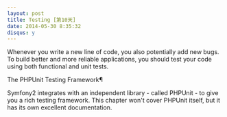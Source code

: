 ```yaml
---
layout: post
title: Testing [第10天]
date: 2014-05-30 8:35:32
disqus: y
---
```


Whenever you write a new line of code, you also potentially add new bugs. To build better and more reliable applications, you should test your code using both functional and unit tests.

The PHPUnit Testing Framework¶

Symfony2 integrates with an independent library - called PHPUnit - to give you a rich testing framework. This chapter won't cover PHPUnit itself, but it has its own excellent documentation.


